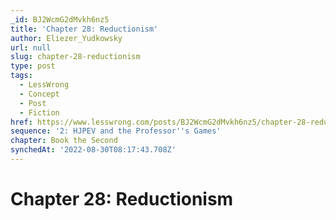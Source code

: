 ```yaml
---
_id: BJ2WcmG2dMvkh6nz5
title: 'Chapter 28: Reductionism'
author: Eliezer_Yudkowsky
url: null
slug: chapter-28-reductionism
type: post
tags:
  - LessWrong
  - Concept
  - Post
  - Fiction
href: https://www.lesswrong.com/posts/BJ2WcmG2dMvkh6nz5/chapter-28-reductionism
sequence: '2: HJPEV and the Professor''s Games'
chapter: Book the Second
synchedAt: '2022-08-30T08:17:43.708Z'
---
```

# Chapter 28: Reductionism

